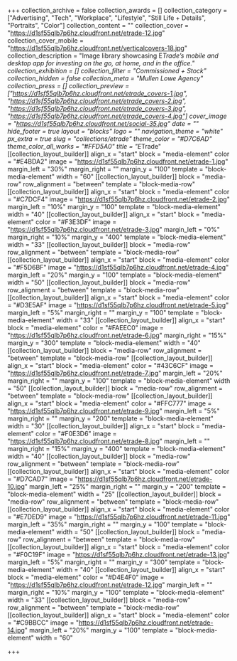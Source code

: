 +++
collection_archive = false
collection_awards = []
collection_category = ["Advertising", "Tech", "Workplace", "Lifestyle", "Still Life + Details", "Portraits", "Color"]
collection_content = ""
collection_cover = "https://d1sf55qlb7p6hz.cloudfront.net/etrade-12.jpg"
collection_cover_mobile = "https://d1sf55qlb7p6hz.cloudfront.net/verticalcovers-18.jpg"
collection_description = "Image library showcasing E*Trade’s mobile and desktop app for investing on the go, at home, and in the office."
collection_exhibition = []
collection_filter = "Commissioned + Stock"
collection_hidden = false
collection_meta = "Mullen Lowe Agency"
collection_press = []
collection_preview = ["https://d1sf55qlb7p6hz.cloudfront.net/etrade_covers-1.jpg", "https://d1sf55qlb7p6hz.cloudfront.net/etrade_covers-2.jpg", "https://d1sf55qlb7p6hz.cloudfront.net/etrade_covers-3.jpg", "https://d1sf55qlb7p6hz.cloudfront.net/etrade_covers-4.jpg"]
cover_image = "https://d1sf55qlb7p6hz.cloudfront.net/social-35.jpg"
date = ""
hide_footer = true
layout = "blocks"
logo = ""
navigation_theme = "white"
px_extra = true
slug = "collections/etrade"
theme_color = "#D7C6AD"
theme_color_all_works = "#FFD5A0"
title = "E*Trade"
[[collection_layout_builder]]
align_x = "start"
block = "media-element"
color = "#E4BDA2"
image = "https://d1sf55qlb7p6hz.cloudfront.net/etrade-1.jpg"
margin_left = "30%"
margin_right = ""
margin_y = "100"
template = "block-media-element"
width = "60"
[[collection_layout_builder]]
block = "media-row"
row_alignment = "between"
template = "block-media-row"
[[collection_layout_builder]]
align_x = "start"
block = "media-element"
color = "#C7DCF4"
image = "https://d1sf55qlb7p6hz.cloudfront.net/etrade-2.jpg"
margin_left = "10%"
margin_y = "100"
template = "block-media-element"
width = "40"
[[collection_layout_builder]]
align_x = "start"
block = "media-element"
color = "#F3E3DF"
image = "https://d1sf55qlb7p6hz.cloudfront.net/etrade-3.jpg"
margin_left = "0%"
margin_right = "10%"
margin_y = "400"
template = "block-media-element"
width = "33"
[[collection_layout_builder]]
block = "media-row"
row_alignment = "between"
template = "block-media-row"
[[collection_layout_builder]]
align_x = "start"
block = "media-element"
color = "#F5D6BF"
image = "https://d1sf55qlb7p6hz.cloudfront.net/etrade-4.jpg"
margin_left = "20%"
margin_y = "100"
template = "block-media-element"
width = "50"
[[collection_layout_builder]]
block = "media-row"
row_alignment = "between"
template = "block-media-row"
[[collection_layout_builder]]
align_x = "start"
block = "media-element"
color = "#D3E5AF"
image = "https://d1sf55qlb7p6hz.cloudfront.net/etrade-5.jpg"
margin_left = "5%"
margin_right = ""
margin_y = "100"
template = "block-media-element"
width = "33"
[[collection_layout_builder]]
align_x = "start"
block = "media-element"
color = "#FAEEC0"
image = "https://d1sf55qlb7p6hz.cloudfront.net/etrade-6.jpg"
margin_right = "15%"
margin_y = "300"
template = "block-media-element"
width = "40"
[[collection_layout_builder]]
block = "media-row"
row_alignment = "between"
template = "block-media-row"
[[collection_layout_builder]]
align_x = "start"
block = "media-element"
color = "#43C6CF"
image = "https://d1sf55qlb7p6hz.cloudfront.net/etrade-7.jpg"
margin_left = "20%"
margin_right = ""
margin_y = "100"
template = "block-media-element"
width = "50"
[[collection_layout_builder]]
block = "media-row"
row_alignment = "between"
template = "block-media-row"
[[collection_layout_builder]]
align_x = "start"
block = "media-element"
color = "#FFC777"
image = "https://d1sf55qlb7p6hz.cloudfront.net/etrade-9.jpg"
margin_left = "5%"
margin_right = ""
margin_y = "200"
template = "block-media-element"
width = "30"
[[collection_layout_builder]]
align_x = "start"
block = "media-element"
color = "#F0E3D6"
image = "https://d1sf55qlb7p6hz.cloudfront.net/etrade-8.jpg"
margin_left = ""
margin_right = "15%"
margin_y = "400"
template = "block-media-element"
width = "40"
[[collection_layout_builder]]
block = "media-row"
row_alignment = "between"
template = "block-media-row"
[[collection_layout_builder]]
align_x = "start"
block = "media-element"
color = "#D7CAD7"
image = "https://d1sf55qlb7p6hz.cloudfront.net/etrade-10.jpg"
margin_left = "25%"
margin_right = ""
margin_y = "200"
template = "block-media-element"
width = "25"
[[collection_layout_builder]]
block = "media-row"
row_alignment = "between"
template = "block-media-row"
[[collection_layout_builder]]
align_x = "start"
block = "media-element"
color = "#E7DED9"
image = "https://d1sf55qlb7p6hz.cloudfront.net/etrade-11.jpg"
margin_left = "35%"
margin_right = ""
margin_y = "100"
template = "block-media-element"
width = "50"
[[collection_layout_builder]]
block = "media-row"
row_alignment = "between"
template = "block-media-row"
[[collection_layout_builder]]
align_x = "start"
block = "media-element"
color = "#F0C19F"
image = "https://d1sf55qlb7p6hz.cloudfront.net/etrade-13.jpg"
margin_left = "5%"
margin_right = ""
margin_y = "300"
template = "block-media-element"
width = "40"
[[collection_layout_builder]]
align_x = "start"
block = "media-element"
color = "#D4E4F0"
image = "https://d1sf55qlb7p6hz.cloudfront.net/etrade-12.jpg"
margin_left = ""
margin_right = "10%"
margin_y = "100"
template = "block-media-element"
width = "33"
[[collection_layout_builder]]
block = "media-row"
row_alignment = "between"
template = "block-media-row"
[[collection_layout_builder]]
align_x = "start"
block = "media-element"
color = "#C9BBCC"
image = "https://d1sf55qlb7p6hz.cloudfront.net/etrade-14.jpg"
margin_left = "20%"
margin_y = "100"
template = "block-media-element"
width = "60"

+++

